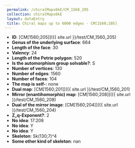 ```yaml
--- 
 permalink: /chiralMaps6kE/CM_1560_205 
 collection: chiralMaps6kE
 layout: dataEntry
 title: Chiral maps up to 6000 edges - CM[1560;205]
---
```


- **ID**: [CM[1560;205]]({{ site.url }}/test/CM_1560_205)
- **Genus of the underlying surface**: 664
- **Length of the face**: 30
- **Valency**: 24
- **Length of the Petrie polygon**: 520
- **Is the automorphism group solvable?**: S
- **Number of vertices**: 130
- **Number of edges**: 1560
- **Number of faces**: 104
- **The map is self-**: none
- **Dual map**: [CM[1560;201]]({{ site.url }}/test/CM_1560_201)
- **Mirror (enantihomorphic) map**: [CM[1560;208]]({{ site.url }}/test/CM_1560_208)
- **Dual of the mirror image**: [CM[1560;204]]({{ site.url }}/test/CM_1560_204)
- **Z_q-Exponent?**: 2
- **No idea**:  17:208
- **No idea**: Y
- **No idea**: Y
- **Skeleton**: Sk(130;7)^4
- **Some other kind of skeleton**: nan
